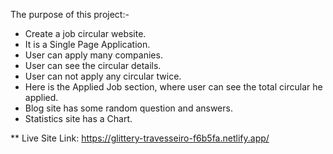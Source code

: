 The purpose of this project:-
* Create a job circular website.
* It is a Single Page Application.
* User can apply many companies.
* User can see the circular details.
* User can not apply any circular twice.
* Here is the Applied Job section, where user can see the total circular he applied.
* Blog site has some random question and answers.
* Statistics site has a Chart.


** Live Site Link: https://glittery-travesseiro-f6b5fa.netlify.app/